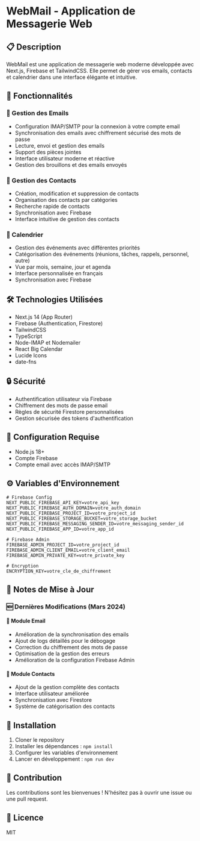 # WebMail - Application de Messagerie Web

## 📋 Description

WebMail est une application de messagerie web moderne développée avec Next.js, Firebase et TailwindCSS. Elle permet de gérer vos emails, contacts et calendrier dans une interface élégante et intuitive.

## 🚀 Fonctionnalités

### 📧 Gestion des Emails

- Configuration IMAP/SMTP pour la connexion à votre compte email
- Synchronisation des emails avec chiffrement sécurisé des mots de passe
- Lecture, envoi et gestion des emails
- Support des pièces jointes
- Interface utilisateur moderne et réactive
- Gestion des brouillons et des emails envoyés

### 👥 Gestion des Contacts

- Création, modification et suppression de contacts
- Organisation des contacts par catégories
- Recherche rapide de contacts
- Synchronisation avec Firebase
- Interface intuitive de gestion des contacts

### 📅 Calendrier

- Gestion des événements avec différentes priorités
- Catégorisation des événements (réunions, tâches, rappels, personnel, autre)
- Vue par mois, semaine, jour et agenda
- Interface personnalisée en français
- Synchronisation avec Firebase

## 🛠️ Technologies Utilisées

- Next.js 14 (App Router)
- Firebase (Authentication, Firestore)
- TailwindCSS
- TypeScript
- Node-IMAP et Nodemailer
- React Big Calendar
- Lucide Icons
- date-fns

## 🔒 Sécurité

- Authentification utilisateur via Firebase
- Chiffrement des mots de passe email
- Règles de sécurité Firestore personnalisées
- Gestion sécurisée des tokens d'authentification

## 🔧 Configuration Requise

- Node.js 18+
- Compte Firebase
- Compte email avec accès IMAP/SMTP

## ⚙️ Variables d'Environnement

```env
# Firebase Config
NEXT_PUBLIC_FIREBASE_API_KEY=votre_api_key
NEXT_PUBLIC_FIREBASE_AUTH_DOMAIN=votre_auth_domain
NEXT_PUBLIC_FIREBASE_PROJECT_ID=votre_project_id
NEXT_PUBLIC_FIREBASE_STORAGE_BUCKET=votre_storage_bucket
NEXT_PUBLIC_FIREBASE_MESSAGING_SENDER_ID=votre_messaging_sender_id
NEXT_PUBLIC_FIREBASE_APP_ID=votre_app_id

# Firebase Admin
FIREBASE_ADMIN_PROJECT_ID=votre_project_id
FIREBASE_ADMIN_CLIENT_EMAIL=votre_client_email
FIREBASE_ADMIN_PRIVATE_KEY=votre_private_key

# Encryption
ENCRYPTION_KEY=votre_cle_de_chiffrement
```

## 📝 Notes de Mise à Jour

### 🆕 Dernières Modifications (Mars 2024)

#### 📧 Module Email

- Amélioration de la synchronisation des emails
- Ajout de logs détaillés pour le débogage
- Correction du chiffrement des mots de passe
- Optimisation de la gestion des erreurs
- Amélioration de la configuration Firebase Admin

#### 👥 Module Contacts

- Ajout de la gestion complète des contacts
- Interface utilisateur améliorée
- Synchronisation avec Firestore
- Système de catégorisation des contacts

## 🚀 Installation

1. Cloner le repository
2. Installer les dépendances : `npm install`
3. Configurer les variables d'environnement
4. Lancer en développement : `npm run dev`

## 👥 Contribution

Les contributions sont les bienvenues ! N'hésitez pas à ouvrir une issue ou une pull request.

## 📄 Licence

MIT
